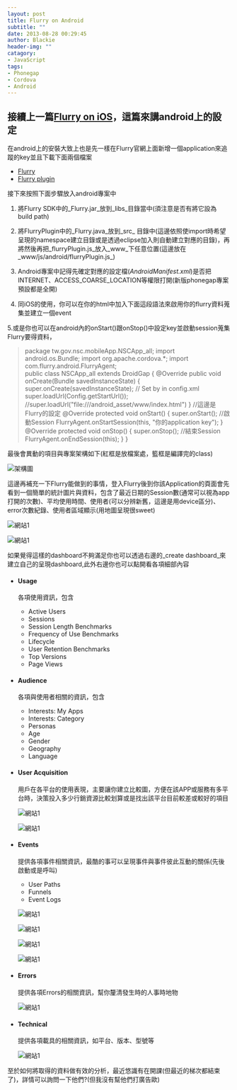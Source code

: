 ```yaml
---
layout: post
title: Flurry on Android
subtitle: ""
date: 2013-08-28 00:29:45
author: Blackie
header-img: ""
catagory:
- JavaScript
tags: 
- Phonegap 
- Cordova
- Android
---
```


## 接續上一篇[Flurry on iOS](http://www.dotblogs.com.tw/blackie1019/archive/2013/08/27/115696.aspx)，這篇來講android上的設定

在android上的安裝大致上也是先一樣在Flurry官網上面新增一個application來追蹤的key並且下載下面兩個檔案

*   [Flurry](http://www.flurry.com/flurry-analytics.html)
*   [Flurry plugin](https://github.com/jfpsf/flurry-phonegap-plugin)

接下來按照下面步驟放入android專案中

1.  將Flurry SDK中的_Flurry.jar_放到_libs_目錄當中(須注意是否有將它設為build path)
2.  將FlurryPlugin中的_Flurry.java_放到_src_ 目錄中(這邊依照使import時希望呈現的namespace建立目錄或是透過eclipse加入則自動建立對應的目錄)，再將然後再把_flurryPlugin.js_放入_www_下任意位置(這邊放在_www/js/android/flurryPlugin.js_)
3.  Android專案中記得先確定對應的設定檔(_AndroidManifest.xml_)是否把INTERNET、ACCESS_COARSE_LOCATION等權限打開(新版phonegap專案預設都是全開)
4.  同iOS的使用，你可以在你的html中加入下面這段語法來啟用你的flurry資料蒐集並建立一個event

    <script type="text/javascript"src="js/android/flurryPlugin.js"></script><!--此段記得要放在cordova.js之後-->
    <script  type="text/javascript">
    document.addEventListener("deviceready",onDeviceReady,false);
    function onDeviceReady(){
    window.plugins.flurry.startSession("你的application key");//這邊一定要先啟動Session
    window.plugins.flurry.logEvent("[plugin]index.html");//記錄一項事件，事件名稱為[plugin]index.html
    }
    </script>

5.或是你也可以在android內的onStart()跟onStop()中設定key並啟動session蒐集Flurry要得資料，

> package tw.gov.nsc.mobileApp.NSCApp_all;
>     import android.os.Bundle;
>     import org.apache.cordova.*;
>     import com.flurry.android.FlurryAgent;  
>     public class NSCApp_all extends DroidGap
>     {
>     @Override
>     public void onCreate(Bundle savedInstanceState)
>     {
>     super.onCreate(savedInstanceState);
>     // Set by <content src="index.html" /> in config.xml
>     super.loadUrl(Config.getStartUrl());
>     //super.loadUrl("file:///android_asset/www/index.html")
>     }
>     //這邊是Flurry的設定
>     @Override
>     protected void onStart()
>     {
>     super.onStart();
>     //啟動Session
>     FlurryAgent.onStartSession(this, "你的application key");
>     }    
>     @Override
>     protected void onStop()
>     {
>     super.onStop(); 
>     //結束Session
>     FlurryAgent.onEndSession(this);
>     }
>     }

最後會異動的項目與專案架構如下(紅框是放檔案處，籃框是編譯完的class)

![架構圖](http://dl.dropboxusercontent.com/u/20925528/%E6%8A%80%E8%A1%93Blog/blogs/20130828/2.png)

這邊再補充一下Flurry能做到的事情，登入Flurry後到你該Application的頁面會先看到一個簡單的統計圖片與資料，包含了最近日期的Session數(通常可以視為app打開的次數)、平均使用時間、使用者(可以分辨新舊，這邊是用device區分)、error次數紀錄、使用者區域顯示(用地圖呈現很sweet)

![網站1](http://dl.dropboxusercontent.com/u/20925528/%E6%8A%80%E8%A1%93Blog/blogs/20130828/3.png)

![網站1](http://dl.dropboxusercontent.com/u/20925528/%E6%8A%80%E8%A1%93Blog/blogs/20130828/4.png)

如果覺得這樣的dashboard不夠滿足你也可以透過右邊的_create dashboard_來建立自己的呈現dashboard,此外右邊你也可以點開看各項細部內容

*   #### Usage

    各項使用資訊，包含

    *   Active Users
    *   Sessions
    *   Session Length Benchmarks
    *   Frequency of Use Benchmarks
    *   Lifecycle
    *   User Retention Benchmarks
    *   Top Versions
    *   Page Views
*   #### Audience

    各項與使用者相關的資訊，包含

    *   Interests: My Apps
    *   Interests: Category
    *   Personas
    *   Age
    *   Gender
    *   Geography
    *   Language
*   #### User Acquisition

    用戶在各平台的使用表現，主要讓你建立比較圖，方便在該APP或服務有多平台時，決策投入多少行銷資源比較划算或是找出該平台目前較差或較好的項目

    ![網站1](http://dl.dropboxusercontent.com/u/20925528/%E6%8A%80%E8%A1%93Blog/blogs/20130828/5.png)

    ![網站1](http://dl.dropboxusercontent.com/u/20925528/%E6%8A%80%E8%A1%93Blog/blogs/20130828/6.png)

*   #### Events

    提供各項事件相關資訊，最酷的事可以呈現事件與事件彼此互動的關係(先後啟動或是呼叫)

    *   User Paths
    *   Funnels
    *   Event Logs

    ![網站1](http://dl.dropboxusercontent.com/u/20925528/%E6%8A%80%E8%A1%93Blog/blogs/20130828/7.png)

    ![網站1](http://dl.dropboxusercontent.com/u/20925528/%E6%8A%80%E8%A1%93Blog/blogs/20130828/8.png)

    ![網站1](http://dl.dropboxusercontent.com/u/20925528/%E6%8A%80%E8%A1%93Blog/blogs/20130828/9.png)

    ![網站1](http://dl.dropboxusercontent.com/u/20925528/%E6%8A%80%E8%A1%93Blog/blogs/20130828/10.png)

*   #### Errors

    提供各項Errors的相關資訊，幫你釐清發生時的人事時地物

    ![網站1](http://dl.dropboxusercontent.com/u/20925528/%E6%8A%80%E8%A1%93Blog/blogs/20130828/11.png)

*   #### Technical

    提供各項載具的相關資訊，如平台、版本、型號等

    ![網站1](http://dl.dropboxusercontent.com/u/20925528/%E6%8A%80%E8%A1%93Blog/blogs/20130828/12.png)

至於如何將取得的資料做有效的分析，最近悠識有在開課(但最近的梯次都結束了)，詳情可以詢問一下他們?(但我沒有幫他們打廣告歐)